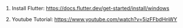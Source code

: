 1) Install Flutter: https://docs.flutter.dev/get-started/install/windows

2) Youtube Tutorial: https://www.youtube.com/watch?v=5izFFbdHnWY 